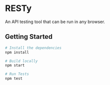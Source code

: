 # RESTy
An API testing tool that can be run in any browser.

## Getting Started
```sh
# Install the dependencies
npm install

# Build locally
npm start

# Run Tests
npm test
```
